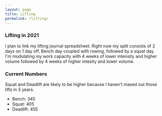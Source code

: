 ```yaml
---
layout: page
title: Lifting
permalink: /lifting/
---
```


### Lifting in 2021

I plan to link my lifting journal spreadsheet. Right now my split consists of 2 days on 1 day off. Bench day coupled with rowing, followed by a squat day. 
I'm modulating my work capacity with 4 weeks of lower intensity and higher volume followed by 4 weeks of higher intesity and lower volume. 

### Current Numbers

Squat and Deadlift are likely to be higher because I haven't maxed out those lifts in 3 years. 

- Bench: 345
- Squat: 405 
- Deadlift: 455 
